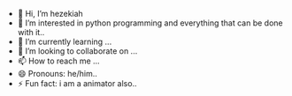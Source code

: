 - 👋 Hi, I’m hezekiah
- 👀 I’m interested in python programming and everything that can be done with it..
- 🌱 I’m currently learning ...
- 💞️ I’m looking to collaborate on ...
- 📫 How to reach me ...
- 😄 Pronouns: he/him..
- ⚡ Fun fact: i am a animator also..

<!---
Omega192024/Omega192024 is a ✨ special ✨ repository because its `README.md` (this file) appears on your GitHub profile.
You can click the Preview link to take a look at your changes.
--->
